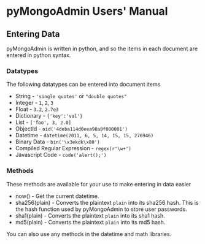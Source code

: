 # pyMongoAdmin Users' Manual

## Entering Data

pyMongoAdmin is written in python, and so the items in each document are entered
in python syntax.

### Datatypes

The following datatypes can be entered into document items

 * String - `'single quotes'` or `"double quotes"`
 * Integer - `1`, `2`, `3`
 * Float - `3.2`, `2.7e3`
 * Dictionary - `{'key':'val'}`
 * List - `['foo', 3, 2.0]`
 * ObjectId - `oid('4deba114d0eea90a0f000001')`
 * Datetime - `datetime(2011, 6, 5, 14, 15, 15, 276946)` 
 * Binary Data - `bin('\x3ekdk\x80')`
 * Compiled Regular Expression - `regex(r'\w+')`
 * Javascript Code - `code('alert();')`
 
### Methods

These methods are available for your use to make entering in data easier

 * now() - Get the current datetime.
 * sha256(plain) - Converts the plaintext `plain` into its sha256 hash. This is the hash function used by pyMongoAdmin to store user passwords.
 * sha1(plain) - Converts the plaintext `plain` into its sha1 hash. 
 * md5(plain) - Converts the plaintext `plain` into its md5 hash.
 
You can also use any methods in the datetime and math libraries.

